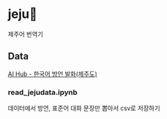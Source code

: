# jeju🍊
제주어 번역기
## Data
[AI Hub - 한국어 방언 발화(제주도)](https://aihub.or.kr/aidata/33982)

### read_jejudata.ipynb
데이터에서 방언, 표준어 대화 문장만 뽑아서 csv로 저장하기
